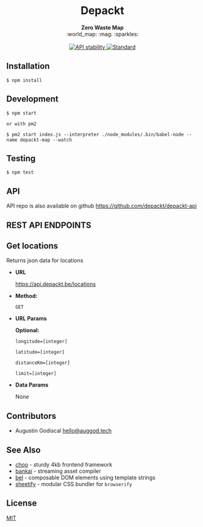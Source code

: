 <h1 align="center">Depackt</h1>

<div align="center">
  <strong>Zero Waste Map</strong>
</div>

<div align="center">
  :world_map: :mag: :sparkles:
</div>

<br />

<div align="center">
  <!-- Stability -->
  <a href="https://nodejs.org/api/documentation.html#documentation_stability_index">
    <img src="https://img.shields.io/badge/stability-experimental-orange.svg?style=flat-square"
      alt="API stability" />
  </a>
  <!-- Standard -->
  <a href="https://standardjs.com">
    <img src="https://img.shields.io/badge/code%20style-standard-brightgreen.svg?style=flat-square"
      alt="Standard" />
  </a>
</div>

## Installation

    $ npm install

## Development

    $ npm start

    or with pm2

    $ pm2 start index.js --interpreter ./node_modules/.bin/babel-node --name depackt-map --watch

## Testing

    $ npm test

## API

API repo is also available on github <https://github.com/depackt/depackt-api>

## REST API ENDPOINTS

**Get locations**
----
  Returns json data for locations

* **URL**

  https://api.depackt.be/locations

* **Method:**

  `GET`

*  **URL Params**

   **Optional:**

   `longitude=[integer]`

   `latitude=[integer]`

   `distanceKm=[integer]`

   `limit=[integer]`

* **Data Params**

  None

## Contributors

- Augustin Godiscal <hello@auggod.tech>

## See Also
- [choo](https://github.com/choojs/choo) - sturdy 4kb frontend framework
- [bankai](https://github.com/yoshuawuyts/bankai) - streaming asset compiler
- [bel](https://github.com/shama/bel) - composable DOM elements using template
  strings
- [sheetify](https://github.com/stackcss/sheetify) - modular CSS bundler for
  `browserify`

## License
[MIT](https://tldrlegal.com/license/mit-license)
